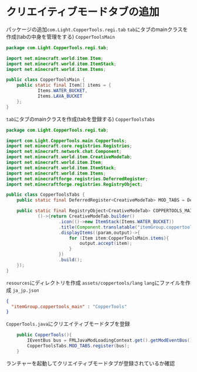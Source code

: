 # クリエイティブモードタブの追加

パッケージの追加`com.Light.CopperTools.regi.tab`
`tab`にタブのmainクラスを作成(tabの中身を管理をする)
    `CopperToolsMain`
```java
package com.Light.CopperTools.regi.tab;

import net.minecraft.world.item.Item;
import net.minecraft.world.item.ItemStack;
import net.minecraft.world.item.Items;

public class CopperToolsMain {
    public static final Item[] items = {
            Items.WATER_BUCKET,
            Items.LAVA_BUCKET
    };
}
```

`tab`にタブのmainクラスを作成(tabを登録する)
    `CopperToolsTabs`
```java
package com.Light.CopperTools.regi.tab;

import com.Light.CopperTools.main.CopperTools;
import net.minecraft.core.registries.Registries;
import net.minecraft.network.chat.Component;
import net.minecraft.world.item.CreativeModeTab;
import net.minecraft.world.item.Item;
import net.minecraft.world.item.ItemStack;
import net.minecraft.world.item.Items;
import net.minecraftforge.registries.DeferredRegister;
import net.minecraftforge.registries.RegistryObject;

public class CopperToolsTabs {
    public static final DeferredRegister<CreativeModeTab> MOD_TABS = DeferredRegister.create(Registries.CREATIVE_MODE_TAB, CopperTools.MOD_ID);

    public static final RegistryObject<CreativeModeTab> COPPERTOOLS_MAIN = MOD_TABS.register("coppertools_main",
            ()->{return CreativeModeTab.builder()
                    .icon(()->new ItemStack(Items.WATER_BUCKET))
                    .title(Component.translatable("itemGroup.coppertools_main"))
                    .displayItems((param,output)->{
                        for (Item item:CopperToolsMain.items){
                            output.accept(item);
                        }
                    })
                    .build();
    });
}
```
`resources`にディレクトリを作成
    `assets/coppertools/lang`
`lang`にファイルを作成
    `ja_jp.json`
```json
{
  "itemGroup.coppertools_main" : "CopperTools"
}
```
`CopperTools.java`にクリエイティブモードタブを登録
```java
    public CopperTools(){
        IEventBus bus = FMLJavaModLoadingContext.get().getModEventBus();
        CopperToolsTabs.MOD_TABS.register(bus);
    }
```
ランチャーを起動してクリエイティブモードタブが登録されているか確認